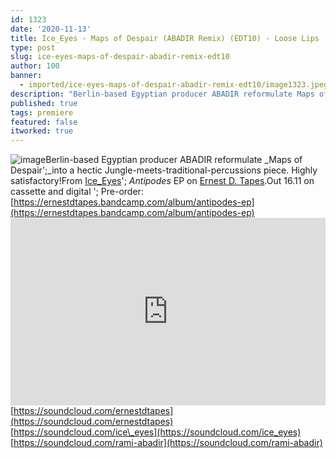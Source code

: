 ```yaml
---
id: 1323
date: '2020-11-13'
title: Ice_Eyes - Maps of Despair (ABADIR Remix) (EDT10) - Loose Lips
type: post
slug: ice-eyes-maps-of-despair-abadir-remix-edt10
author: 100
banner:
  - imported/ice-eyes-maps-of-despair-abadir-remix-edt10/image1323.jpeg
description: "Berlin-based Egyptian producer ABADIR reformulate Maps of Despair\_into a hectic Jungle-meets-traditional-percussions piece. Highly satisfactory! From Ice_Eyes' Antipodes EP on Ernest D. Tapes. Out 16.11 on cassette and digital – Pre-order: https://ernestdtapes.bandcamp.com/album/antipodes-ep https://soundcloud.com/ernestdtapeshttps://soundcloud.com/ice_eyeshttps://soundcloud.com/rami-abadir [...]Read More..."
published: true
tags: premiere
featured: false
itworked: true
---
```

![image](../imported/ice-eyes-maps-of-despair-abadir-remix-edt10/image1323.jpeg)Berlin-based Egyptian producer ABADIR reformulate _Maps of Despair';_into a hectic Jungle-meets-traditional-percussions piece. Highly satisfactory!From [Ice\_Eyes](https://www.discogs.com/artist/3197874-Ice_eyes)'; _Antipodes_ EP on [Ernest D. Tapes](https://ernestdtapes.bandcamp.com/).Out 16.11 on cassette and digital '; Pre-order: [https://ernestdtapes.bandcamp.com/album/antipodes-ep](https://ernestdtapes.bandcamp.com/album/antipodes-ep)<iframe width='100%' height='300' scrolling='no' frameborder='no' allow='autoplay' src='https://w.soundcloud.com/player/?url=https%3A//api.soundcloud.com/tracks/928693249&color=%23ff5500&auto_play=false&hide_related=false&show_comments=true&show_user=true&show_reposts=false&show_teaser=true'></iframe>[https://soundcloud.com/ernestdtapes](https://soundcloud.com/ernestdtapes)  
[https://soundcloud.com/ice\_eyes](https://soundcloud.com/ice_eyes)  
[https://soundcloud.com/rami-abadir](https://soundcloud.com/rami-abadir)